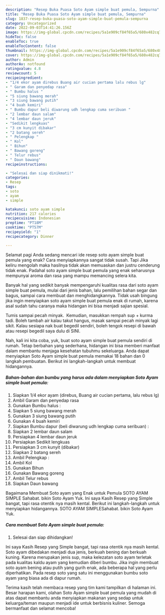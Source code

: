 ```yaml
---
description: "Resep Buka Puasa Soto Ayam simple buat pemula, Sempurna"
title: "Resep Buka Puasa Soto Ayam simple buat pemula, Sempurna"
slug: 1837-resep-buka-puasa-soto-ayam-simple-buat-pemula-sempurna
category: Uncategorized
date: 2022-09-03T14:41:26.156Z
image: https://img-global.cpcdn.com/recipes/5a1e909cf84f65a5/680x482cq70/soto-ayam-simple-buat-pemula-foto-resep-utama.jpg
hideToc: false
enableToc: true
enableTocContent: false
thumbnail: https://img-global.cpcdn.com/recipes/5a1e909cf84f65a5/680x482cq70/soto-ayam-simple-buat-pemula-foto-resep-utama.jpg
cover: https://img-global.cpcdn.com/recipes/5a1e909cf84f65a5/680x482cq70/soto-ayam-simple-buat-pemula-foto-resep-utama.jpg
author: Admin
authorAv: notfound
ratingvalue: 4.8
reviewcount: 5
recipeingredient:
- "1/4 ekor ayam direbus Buang air cucian pertama lalu rebus lg"
- " Garam dan penyedap rasa"
- " Bumbu halus "
- "5 siung bawang merah"
- "3 siung bawang putih"
- "4 buah kemiri"
- " Bumbu dapur beli diwarung udh lengkap cuma seribuan "
- "2 lembar daun salam"
- "4 lembar daun jeruk"
- "Sedikit lengkuas"
- "3 cm kunyit dibakar"
- "2 batang sereh"
- " Pelengkap "
- " Kol"
- " Bihun"
- " Bawang goreng"
- " Telur rebus"
- " Daun bawang"
recipeinstructions:

- "Selesai dan siap dinikmati!"
categories:
- Resep
tags:
- soto
- ayam
- simple

katakunci: soto ayam simple 
nutrition: 217 calories
recipecuisine: Indonesian
preptime: "PT18M"
cooktime: "PT57M"
recipeyield: "1"
recipecategory: Dinner

---
```



Selamat pagi Anda sedang mencari ide resep soto ayam simple buat pemula yang enak? Cara menyiapkannya sangat tidak susah. Tapi Jika keliru mengolah maka hasilnya tidak akan memuaskan dan justru cenderung tidak enak. Padahal soto ayam simple buat pemula yang enak seharusnya mempunyai aroma dan rasa yang mampu memancing selera kita.


Banyak hal yang sedikit banyak mempengaruhi kualitas rasa dari soto ayam simple buat pemula, mulai dari jenis bahan, lalu pemilihan bahan segar dan bagus, sampai cara membuat dan menghidangkannya. Tidak usah bingung jika ingin menyiapkan soto ayam simple buat pemula enak di rumah, karena asal sudah tahu caranya maka hidangan ini bisa menjadi sajian spesial.

Tumis sampai pecah minyak. ️ Kemudian, masukkan rempah sup + kurma tadi. Boleh tambah air kalau takut hangus, masak sampai pecah minyak lagi sikit. Kalau sesiapa nak buat begedil sendiri, boleh tengok resepi di bawah atau resepi begedil saya dulu di SINI.


Nah, kali ini kita coba, yuk, buat soto ayam simple buat pemula sendiri di rumah. Tetap berbahan yang sederhana, hidangan ini bisa memberi manfaat dalam membantu menjaga kesehatan tubuhmu sekeluarga. Anda dapat menyiapkan Soto Ayam simple buat pemula memakai 18 bahan dan 0 langkah pembuatan. Berikut ini langkah-langkah untuk membuat hidangannya.

<!--inarticleads1-->

##### Bahan-bahan dan bumbu yang harus ada dalam menyiapkan Soto Ayam simple buat pemula:

1. Siapkan 1/4 ekor ayam (direbus, Buang air cucian pertama, lalu rebus lg)
1. Ambil  Garam dan penyedap rasa
1. Gunakan  Bumbu halus :
1. Siapkan 5 siung bawang merah
1. Gunakan 3 siung bawang putih
1. Gunakan 4 buah kemiri
1. Siapkan  Bumbu dapur (beli diwarung udh lengkap cuma seribuan) :
1. Siapkan 2 lembar daun salam
1. Persiapkan 4 lembar daun jeruk
1. Persiapkan Sedikit lengkuas
1. Persiapkan 3 cm kunyit (dibakar)
1. Siapkan 2 batang sereh
1. Ambil  Pelengkap :
1. Ambil  Kol
1. Gunakan  Bihun
1. Gunakan  Bawang goreng
1. Ambil  Telur rebus
1. Siapkan  Daun bawang


Bagaimana Membuat Soto ayam yang Enak untuk Pemula SOTO AYAM SIMPLE Sahabat. bikin Soto Ayam Yuk. Ini saya Kasih Resep yang Simple bangat, tapi rasa otentik nya masih kental. Berikut ini langkah-langkah untuk menyiapkan hidangannya. SOTO AYAM SIMPLESahabat. bikin Soto Ayam Yuk. 

<!--inarticleads2-->

##### Cara membuat Soto Ayam simple buat pemula:


1. Selesai dan siap dihidangkan!

Ini saya Kasih Resep yang Simple bangat, tapi rasa otentik nya masih kental. Soto ayam dibedakan menjadi dua jenis, berkuah bening dan berkuah kuning. Karena merupakan jenis sup, maka kelezatan soto ayam terletak pada kualitas kaldu ayam yang kemudian diberi bumbu. Jika ingin membuat soto ayam bening atau putih yang gurih enak, ada beberapa hal yang perlu diperhatikan. Pada resep soto yang satu ini menggunakan bumbu soto ayam yang biasa ada di dapur rumah. 

Terima kasih telah membaca resep yang tim kami tampilkan di halaman ini. Besar harapan kami, olahan Soto Ayam simple buat pemula yang mudah di atas dapat membantu anda menyiapkan makanan yang sedap untuk keluarga/teman maupun menjadi ide untuk berbisnis kuliner. Semoga bermanfaat dan selamat mencoba!
